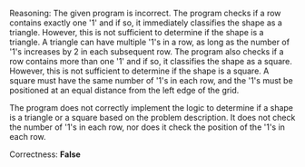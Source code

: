 Reasoning:
The given program is incorrect. The program checks if a row contains exactly one '1' and if so, it immediately classifies the shape as a triangle. However, this is not sufficient to determine if the shape is a triangle. A triangle can have multiple '1's in a row, as long as the number of '1's increases by 2 in each subsequent row. The program also checks if a row contains more than one '1' and if so, it classifies the shape as a square. However, this is not sufficient to determine if the shape is a square. A square must have the same number of '1's in each row, and the '1's must be positioned at an equal distance from the left edge of the grid.

The program does not correctly implement the logic to determine if a shape is a triangle or a square based on the problem description. It does not check the number of '1's in each row, nor does it check the position of the '1's in each row.

Correctness: **False**